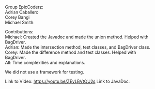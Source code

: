 Group EpicCoderz:  
Adrian Caballero  
Corey Bangi  
Michael Smith  
  
Contributions:  
Michael: Created the Javadoc and made the union method. Helped with BagDriver.   
Adrian: Made the intersection method, test classes, and BagDriver class.  
Corey: Made the difference method and test classes. Helped with BagDriver.  
All: Time complexities and explanations.
  
We did not use a framework for testing.  
  
Link to Video: https://youtu.be/ZEvLBVtOU2s
Link to JavaDoc:
